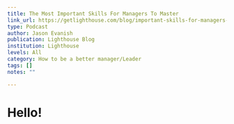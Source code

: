 ```yaml
---
title: The Most Important Skills For Managers To Master
link_url: https://getlighthouse.com/blog/important-skills-for-managers-to-master/
type: Podcast
author: Jason Evanish
publication: Lighthouse Blog
institution: Lighthouse
levels: All
category: How to be a better manager/Leader
tags: []
notes: ""

---
```


# Hello!
